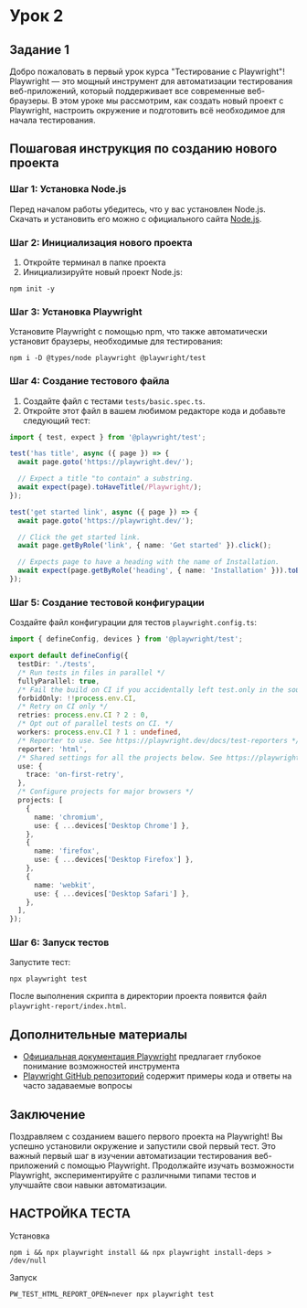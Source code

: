 # Урок 2 

## Задание 1

Добро пожаловать в первый урок курса "Тестирование с Playwright"! Playwright — это мощный инструмент для автоматизации тестирования веб-приложений, который поддерживает все современные веб-браузеры. В этом уроке мы рассмотрим, как создать новый проект с Playwright, настроить окружение и подготовить всё необходимое для начала тестирования.

## Пошаговая инструкция по созданию нового проекта

### Шаг 1: Установка Node.js

Перед началом работы убедитесь, что у вас установлен Node.js. Скачать и установить его можно с официального сайта [Node.js](https://nodejs.org/).

### Шаг 2: Инициализация нового проекта

1. Откройте терминал в папке проекта
2. Инициализируйте новый проект Node.js:

```
npm init -y
```

### Шаг 3: Установка Playwright

Установите Playwright с помощью npm, что также автоматически установит браузеры, необходимые для тестирования:

```
npm i -D @types/node playwright @playwright/test
```

### Шаг 4: Создание тестового файла

1. Создайте файл с тестами `tests/basic.spec.ts`.
2. Откройте этот файл в вашем любимом редакторе кода и добавьте следующий тест:

```ts
import { test, expect } from '@playwright/test';

test('has title', async ({ page }) => {
  await page.goto('https://playwright.dev/');

  // Expect a title "to contain" a substring.
  await expect(page).toHaveTitle(/Playwright/);
});

test('get started link', async ({ page }) => {
  await page.goto('https://playwright.dev/');

  // Click the get started link.
  await page.getByRole('link', { name: 'Get started' }).click();

  // Expects page to have a heading with the name of Installation.
  await expect(page.getByRole('heading', { name: 'Installation' })).toBeVisible();
});
```

### Шаг 5: Создание тестовой конфигурации

Создайте файл конфигурации для тестов `playwright.config.ts`:

```ts
import { defineConfig, devices } from '@playwright/test';

export default defineConfig({
  testDir: './tests',
  /* Run tests in files in parallel */
  fullyParallel: true,
  /* Fail the build on CI if you accidentally left test.only in the source code. */
  forbidOnly: !!process.env.CI,
  /* Retry on CI only */
  retries: process.env.CI ? 2 : 0,
  /* Opt out of parallel tests on CI. */
  workers: process.env.CI ? 1 : undefined,
  /* Reporter to use. See https://playwright.dev/docs/test-reporters */
  reporter: 'html',
  /* Shared settings for all the projects below. See https://playwright.dev/docs/api/class-testoptions. */
  use: {
    trace: 'on-first-retry',
  },
  /* Configure projects for major browsers */
  projects: [
    {
      name: 'chromium',
      use: { ...devices['Desktop Chrome'] },
    },
    {
      name: 'firefox',
      use: { ...devices['Desktop Firefox'] },
    },
    {
      name: 'webkit',
      use: { ...devices['Desktop Safari'] },
    },
  ],
});
```

### Шаг 6: Запуск тестов

Запустите тест:

```
npx playwright test
```

После выполнения скрипта в директории проекта появится файл `playwright-report/index.html`.

## Дополнительные материалы

-   [Официальная документация Playwright](https://playwright.dev/) предлагает глубокое понимание возможностей инструмента
-   [Playwright GitHub репозиторий](https://github.com/microsoft/playwright) содержит примеры кода и ответы на часто задаваемые вопросы

## Заключение

Поздравляем с созданием вашего первого проекта на Playwright! Вы успешно установили окружение и запустили свой первый тест. Это важный первый шаг в изучении автоматизации тестирования веб-приложений с помощью Playwright. Продолжайте изучать возможности Playwright, экспериментируйте с различными типами тестов и улучшайте свои навыки автоматизации.

## НАСТРОЙКА ТЕСТА

Установка

```
npm i && npx playwright install && npx playwright install-deps > /dev/null
```

Запуск

```
PW_TEST_HTML_REPORT_OPEN=never npx playwright test
```
